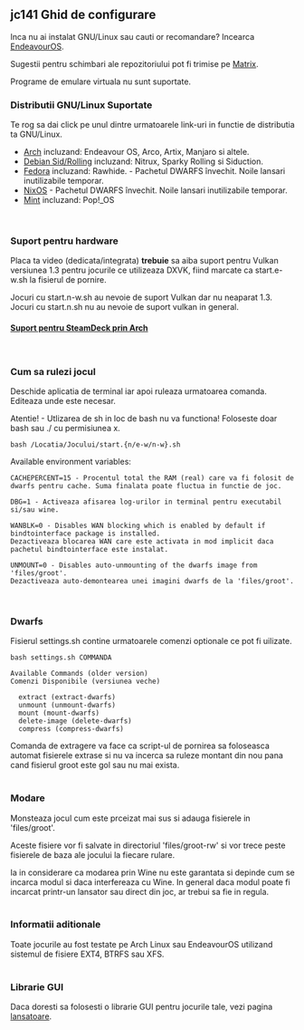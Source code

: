 ## jc141 Ghid de configurare

Inca nu ai instalat GNU/Linux sau cauti or recomandare? Incearca [EndeavourOS](https://discovery.endeavouros.com/installation/create-install-media-usb-key/2021/03/).

Sugestii pentru schimbari ale repozitoriului pot fi trimise pe [Matrix](https://matrix.to/#/%21aRyMmzPUzcUKRXpVtP%3Amatrix.org?via=catgirl.cloud&via=grin.hu&via=matrix.org).

Programe de emulare virtuala nu sunt suportate.
<br>

### Distributii GNU/Linux Suportate
Te rog sa dai click pe unul dintre urmatoarele link-uri in functie de distributia ta GNU/Linux.

*   [Arch](arch.md) incluzand: Endeavour OS, Arco, Artix, Manjaro si altele.
*   [Debian Sid/Rolling](debian.md) incluzand: Nitrux, Sparky Rolling si Siduction.
*   [Fedora](fedora.md) incluzand: Rawhide. - Pachetul DWARFS învechit. Noile lansari inutilizabile temporar.
*   [NixOS](nixos.md) - Pachetul DWARFS învechit. Noile lansari inutilizabile temporar.
*   [Mint](mint.md) incluzand: Pop!_OS
<br>

### Suport pentru hardware
Placa ta video (dedicata/integrata) **trebuie** sa aiba suport pentru Vulkan versiunea 1.3 pentru jocurile ce utilizeaza DXVK, fiind marcate ca start.e-w.sh la fisierul de pornire.

Jocuri cu start.n-w.sh au nevoie de suport Vulkan dar nu neaparat 1.3. Jocuri cu start.n.sh nu au nevoie de suport vulkan in general.

#### [Suport pentru SteamDeck prin Arch](steamdeck/arch.md)
<br>

### Cum sa rulezi jocul
Deschide aplicatia de terminal iar apoi ruleaza urmatoarea comanda. Editeaza unde este necesar.

Atentie! - Utlizarea de sh in loc de bash nu va functiona! Foloseste doar bash sau ./ cu permisiunea x.

```
bash /Locatia/Jocului/start.{n/e-w/n-w}.sh
```

Available environment variables:
```
CACHEPERCENT=15 - Procentul total the RAM (real) care va fi folosit de dwarfs pentru cache. Suma finalata poate fluctua in functie de joc.

DBG=1 - Activeaza afisarea log-urilor in terminal pentru executabil si/sau wine.

WANBLK=0 - Disables WAN blocking which is enabled by default if bindtointerface package is installed.
Dezactiveaza blocarea WAN care este activata in mod implicit daca pachetul bindtointerface este instalat.

UNMOUNT=0 - Disables auto-unmounting of the dwarfs image from 'files/groot'.
Dezactiveaza auto-demontearea unei imagini dwarfs de la 'files/groot'.
```
<br>

### Dwarfs
Fisierul settings.sh contine urmatoarele comenzi optionale ce pot fi uilizate.

```
bash settings.sh COMMANDA

Available Commands (older version)
Comenzi Disponibile (versiunea veche)

  extract (extract-dwarfs)
  unmount (unmount-dwarfs)
  mount (mount-dwarfs)
  delete-image (delete-dwarfs)
  compress (compress-dwarfs)
```
Comanda de extragere va face ca script-ul de pornirea sa foloseasca automat fisierele extrase si nu va incerca sa ruleze montant din nou pana cand fisierul groot este gol sau nu mai exista.
<br><br>

### Modare
Monsteaza jocul cum este prceizat mai sus si adauga fisierele in 'files/groot'. 

Aceste fisiere vor fi salvate in directoriul 'files/groot-rw' si vor trece peste fisierele de baza ale jocului la fiecare rulare.

Ia in considerare ca modarea prin Wine nu este garantata si depinde cum se incarca modul si daca interfereaza cu Wine. In general daca modul poate fi incarcat printr-un lansator sau direct din joc, ar trebui sa fie in regula.
<br><br>

### Informatii aditionale
Toate jocurile au fost testate pe Arch Linux sau EndeavourOS utilizand sistemul de fisiere EXT4, BTRFS sau XFS.
<br><br>

### Librarie GUI
Daca doresti sa folosesti o librarie GUI pentru jocurile tale, vezi pagina [lansatoare](launchers.md).
